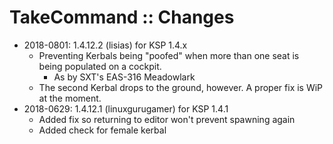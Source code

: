 # TakeCommand :: Changes

* 2018-0801: 1.4.12.2 (lisias) for KSP 1.4.x
	+ Preventing Kerbals being "poofed" when more than one seat is being populated on a cockpit.
		- As by SXT's EAS-316 Meadowlark
	+ The second Kerbal drops to the ground, however. A proper fix is WiP at the moment.
* 2018-0629: 1.4.12.1 (linuxgurugamer) for KSP 1.4.1
	+ Added fix so returning to editor won't prevent spawning again
	+ Added check for female kerbal 
